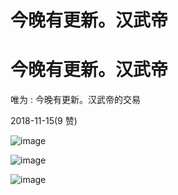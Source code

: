 # 今晚有更新。汉武帝

# 今晚有更新。汉武帝

唯为 : 今晚有更新。汉武帝的交易

2018-11-15(9 赞)

![image](img/Image_1781.png)

![image](img/Image_1791.png)

![image](img/Image_1801.png)